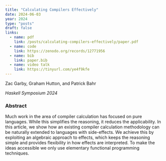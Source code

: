```yaml
---
title: "Calculating Compilers Effectively"
date: 2024-06-03
year: 2024
type: "posts"
draft: false
links:
  - name: pdf
    link: /posts/calculating-compilers-effectively/paper.pdf
  - name: code
    link: https://zenodo.org/records/12771956
  - name: bib
    link: paper.bib
  - name: video talk
    link: https://tinyurl.com/ye4f9kfe
---
```


Zac Garby, Graham Hutton, and Patrick Bahr

*Haskell Symposium 2024*

### Abstract
Much work in the area of compiler calculation has focused on pure languages. While this simplifies the reasoning, it reduces the applicability. In this article, we show how an existing compiler calculation methodology can be naturally extended to languages with side-effects. We achieve this by exploiting an algebraic approach to effects, which keeps the reasoning simple and provides flexibility in how effects are interpreted. To make the ideas accessible we only use elementary functional programming techniques.
